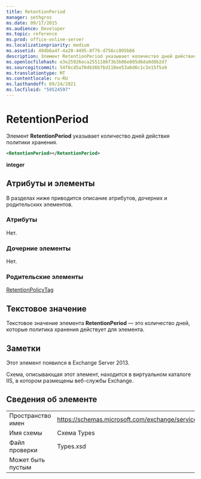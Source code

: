 ```yaml
---
title: RetentionPeriod
manager: sethgros
ms.date: 09/17/2015
ms.audience: Developer
ms.topic: reference
ms.prod: office-online-server
ms.localizationpriority: medium
ms.assetid: 49db6a4f-4a20-4495-8f76-d756cc895b66
description: Элемент RetentionPeriod указывает количество дней действия политики хранения.
ms.openlocfilehash: e3e25926eca2551186f3b3b06e805d6da0d8b2d7
ms.sourcegitcommit: 54f6cd5a704b36b76d110ee53a6d6c1c3e15f5a9
ms.translationtype: MT
ms.contentlocale: ru-RU
ms.lasthandoff: 09/24/2021
ms.locfileid: "59524597"
---
```

# <a name="retentionperiod"></a>RetentionPeriod

Элемент **RetentionPeriod** указывает количество дней действия политики хранения. 
  
```XML
<RetentionPeriod></RetentionPeriod>
```

 **integer**
## <a name="attributes-and-elements"></a>Атрибуты и элементы

В разделах ниже приводится описание атрибутов, дочерних и родительских элементов.
  
### <a name="attributes"></a>Атрибуты

Нет.
  
### <a name="child-elements"></a>Дочерние элементы

Нет.
  
### <a name="parent-elements"></a>Родительские элементы

[RetentionPolicyTag](retentionpolicytag.md)
  
## <a name="text-value"></a>Текстовое значение

Текстовое значение элемента **RetentionPeriod** — это количество дней, которые политика хранения действует для элемента. 
  
## <a name="remarks"></a>Заметки

Этот элемент появился в Exchange Server 2013.
  
Схема, описывающая этот элемент, находится в виртуальном каталоге IIS, в котором размещены веб-службы Exchange.
  
## <a name="element-information"></a>Сведения об элементе

|||
|:-----|:-----|
|Пространство имен  <br/> |https://schemas.microsoft.com/exchange/services/2006/types  <br/> |
|Имя схемы  <br/> |Схема Types  <br/> |
|Файл проверки  <br/> |Types.xsd  <br/> |
|Может быть пустым  <br/> ||
   

